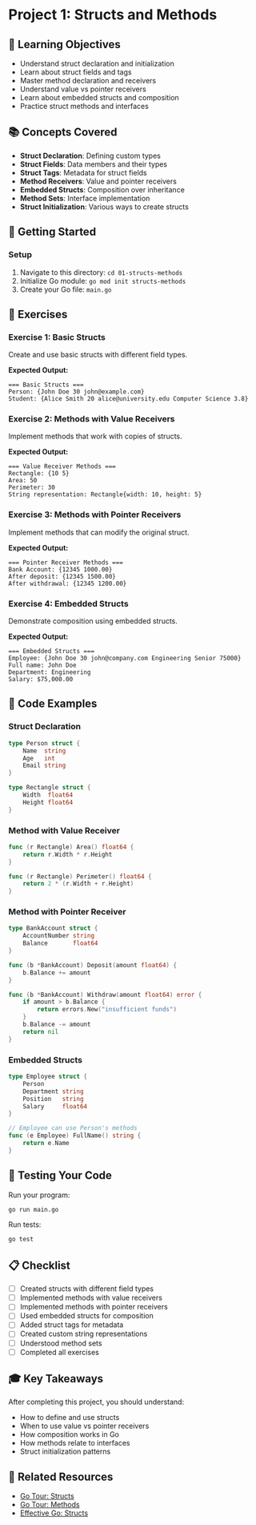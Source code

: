 # Project 1: Structs and Methods

## 🎯 Learning Objectives

- Understand struct declaration and initialization
- Learn about struct fields and tags
- Master method declaration and receivers
- Understand value vs pointer receivers
- Learn about embedded structs and composition
- Practice struct methods and interfaces

## 📚 Concepts Covered

- **Struct Declaration**: Defining custom types
- **Struct Fields**: Data members and their types
- **Struct Tags**: Metadata for struct fields
- **Method Receivers**: Value and pointer receivers
- **Embedded Structs**: Composition over inheritance
- **Method Sets**: Interface implementation
- **Struct Initialization**: Various ways to create structs

## 🚀 Getting Started

### Setup
1. Navigate to this directory: `cd 01-structs-methods`
2. Initialize Go module: `go mod init structs-methods`
3. Create your Go file: `main.go`

## 📝 Exercises

### Exercise 1: Basic Structs
Create and use basic structs with different field types.

**Expected Output:**
```
=== Basic Structs ===
Person: {John Doe 30 john@example.com}
Student: {Alice Smith 20 alice@university.edu Computer Science 3.8}
```

### Exercise 2: Methods with Value Receivers
Implement methods that work with copies of structs.

**Expected Output:**
```
=== Value Receiver Methods ===
Rectangle: {10 5}
Area: 50
Perimeter: 30
String representation: Rectangle{width: 10, height: 5}
```

### Exercise 3: Methods with Pointer Receivers
Implement methods that can modify the original struct.

**Expected Output:**
```
=== Pointer Receiver Methods ===
Bank Account: {12345 1000.00}
After deposit: {12345 1500.00}
After withdrawal: {12345 1200.00}
```

### Exercise 4: Embedded Structs
Demonstrate composition using embedded structs.

**Expected Output:**
```
=== Embedded Structs ===
Employee: {John Doe 30 john@company.com Engineering Senior 75000}
Full name: John Doe
Department: Engineering
Salary: $75,000.00
```

## 🔧 Code Examples

### Struct Declaration
```go
type Person struct {
    Name  string
    Age   int
    Email string
}

type Rectangle struct {
    Width  float64
    Height float64
}
```

### Method with Value Receiver
```go
func (r Rectangle) Area() float64 {
    return r.Width * r.Height
}

func (r Rectangle) Perimeter() float64 {
    return 2 * (r.Width + r.Height)
}
```

### Method with Pointer Receiver
```go
type BankAccount struct {
    AccountNumber string
    Balance       float64
}

func (b *BankAccount) Deposit(amount float64) {
    b.Balance += amount
}

func (b *BankAccount) Withdraw(amount float64) error {
    if amount > b.Balance {
        return errors.New("insufficient funds")
    }
    b.Balance -= amount
    return nil
}
```

### Embedded Structs
```go
type Employee struct {
    Person
    Department string
    Position   string
    Salary     float64
}

// Employee can use Person's methods
func (e Employee) FullName() string {
    return e.Name
}
```

## 🧪 Testing Your Code

Run your program:
```bash
go run main.go
```

Run tests:
```bash
go test
```

## 📋 Checklist

- [ ] Created structs with different field types
- [ ] Implemented methods with value receivers
- [ ] Implemented methods with pointer receivers
- [ ] Used embedded structs for composition
- [ ] Added struct tags for metadata
- [ ] Created custom string representations
- [ ] Understood method sets
- [ ] Completed all exercises

## 🎓 Key Takeaways

After completing this project, you should understand:
- How to define and use structs
- When to use value vs pointer receivers
- How composition works in Go
- How methods relate to interfaces
- Struct initialization patterns

## 🔗 Related Resources

- [Go Tour: Structs](https://tour.golang.org/moretypes/2)
- [Go Tour: Methods](https://tour.golang.org/methods/1)
- [Effective Go: Structs](https://golang.org/doc/effective_go.html#structs)